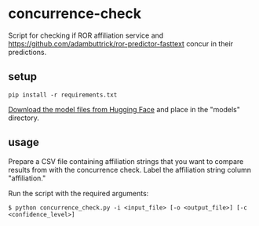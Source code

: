# concurrence-check
Script for checking if ROR affiliation service and https://github.com/adambuttrick/ror-predictor-fasttext concur in their predictions.

## setup
````
pip install -r requirements.txt
````
[Download the model files from Hugging Face](https://huggingface.co/poodledude/ror-predictor/tree/main) and place in the "models" directory.

## usage
Prepare a CSV file containing affiliation strings that you want to compare results from with the concurrence check. Label the affiliation string column "affiliation."

Run the script with the required arguments:
````
$ python concurrence_check.py -i <input_file> [-o <output_file>] [-c <confidence_level>]
````
